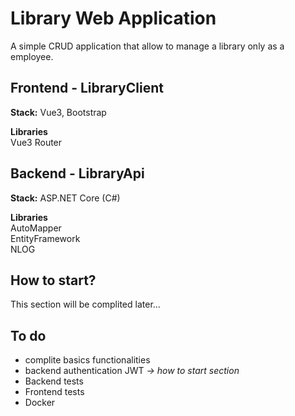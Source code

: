 # Library Web Application

A simple CRUD application that allow to manage a library only as a employee.

## Frontend - LibraryClient
**Stack:** Vue3, Bootstrap

**Libraries**<br>
Vue3 Router

## Backend - LibraryApi
**Stack:** ASP.NET Core (C#)

**Libraries**<br>
AutoMapper<br>
EntityFramework<br>
NLOG

## How to start?
This section will be complited later...

## To do
- complite basics functionalities
- backend authentication JWT *-> how to start section*
- Backend tests
- Frontend tests
- Docker
